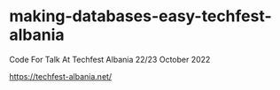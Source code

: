 # making-databases-easy-techfest-albania

Code For Talk At Techfest Albania 22/23 October 2022

https://techfest-albania.net/
